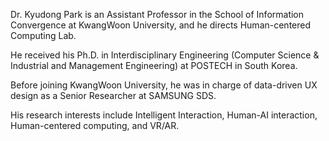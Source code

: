 Dr. Kyudong Park is an Assistant Professor in the School of Information Convergence at KwangWoon University, and he directs Human-centered Computing Lab.

He received his Ph.D. in Interdisciplinary Engineering (Computer Science & Industrial and Management Engineering) at POSTECH in South Korea.

Before joining KwangWoon University, he was in charge of data-driven UX design as a Senior Researcher at SAMSUNG SDS.

His research interests include Intelligent Interaction, Human-AI interaction, Human-centered computing, and VR/AR. 


<!---
Dr-kdpark/Dr-kdpark is a ✨ special ✨ repository because its `README.md` (this file) appears on your GitHub profile.
You can click the Preview link to take a look at your changes.
--->
